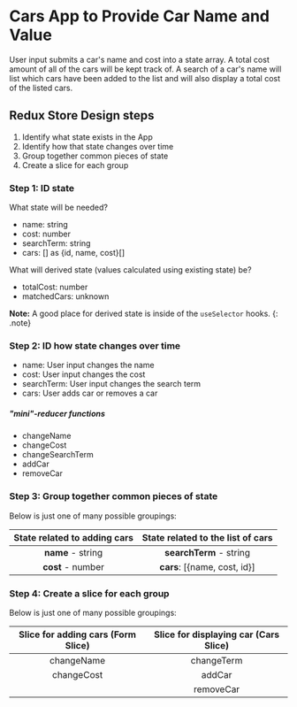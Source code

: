 # Cars App to Provide Car Name and Value

User input submits a car's name and cost into a state array. A total cost amount of all of the cars will be
kept track of. A search of a car's name will list which cars have been added to the list and will also display
a total cost of the listed cars.

## Redux Store Design steps

1.  Identify what state exists in the App
2.  Identify how that state changes over time
3.  Group together common pieces of state
4.  Create a slice for each group

### Step 1: ID state

What state will be needed?

-   name: string
-   cost: number
-   searchTerm: string
-   cars: [] as {id, name, cost}[]

What will derived state (values calculated using existing state) be?

-   totalCost: number
-   matchedCars: unknown

**Note:** A good place for derived state is inside of the `useSelector` hooks.
{: .note}

### Step 2: ID how state changes over time

-   name: User input changes the name
-   cost: User input changes the cost
-   searchTerm: User input changes the search term
-   cars: User adds car or removes a car

##### "mini"-reducer functions

-   changeName
-   changeCost
-   changeSearchTerm
-   addCar
-   removeCar

### Step 3: Group together common pieces of state

Below is just one of many possible groupings:

| **State related to adding cars** | **State related to the list of cars** |
| :------------------------------: | :-----------------------------------: |
|        **name** - string         |        **searchTerm** - string        |
|        **cost** - number         |     **cars**: [{name, cost, id}]      |

### Step 4: Create a slice for each group

Below is just one of many possible groupings:

| **Slice for adding cars (Form Slice)** | **Slice for displaying car (Cars Slice)** |
| :------------------------------------: | :---------------------------------------: |
|               changeName               |                changeTerm                 |
|               changeCost               |                  addCar                   |
|                                        |                 removeCar                 |
